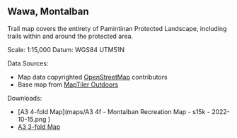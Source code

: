 ## Wawa, Montalban

Trail map covers the entirety of Pamintinan Protected Landscape, including trails within and around the protected area.

Scale: 1:15,000
Datum: WGS84 UTM51N

Data Sources:
* Map data copyrighted [OpenStreetMap](https://www.openstreetmap.org) contributors
* Base map from [MapTiler Outdoors](https://www.maptiler.com)

Downloads:
* [A3 4-fold Map](maps/A3 4f - Montalban Recreation Map - s15k - 2022-10-15.png )
* [A3 3-fold Map](https://bit.ly/3QaQoRl)
